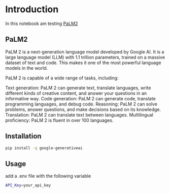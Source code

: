# Introduction

In this notebook am testing [PaLM2](https://ai.google/discover/palm2/)
## PaLM2
PaLM 2 is a next-generation language model developed by Google AI. It is a large language model (LLM) with 1.1 trillion parameters, trained on a massive dataset of text and code. This makes it one of the most powerful language models in the world.

PaLM 2 is capable of a wide range of tasks, including:

Text generation: PaLM 2 can generate text, translate languages, write different kinds of creative content, and answer your questions in an informative way.
Code generation: PaLM 2 can generate code, translate programming languages, and debug code.
Reasoning: PaLM 2 can solve problems, answer questions, and make decisions based on its knowledge.
Translation: PaLM 2 can translate text between languages.
Multilingual proficiency: PaLM 2 is fluent in over 100 languages.

## Installation
```bash
pip install -q google-generativeai
```
## Usage
add a .env file with the following variable
```bash
API_Key=your_api_key
```


